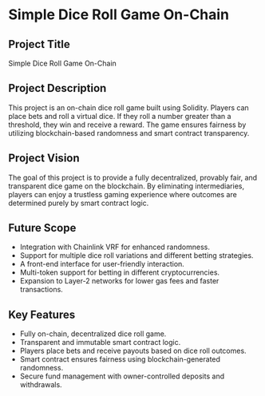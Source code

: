 # Simple Dice Roll Game On-Chain

## Project Title
Simple Dice Roll Game On-Chain

## Project Description
This project is an on-chain dice roll game built using Solidity. Players can place bets and roll a virtual dice. If they roll a number greater than a threshold, they win and receive a reward. The game ensures fairness by utilizing blockchain-based randomness and smart contract transparency.

## Project Vision
The goal of this project is to provide a fully decentralized, provably fair, and transparent dice game on the blockchain. By eliminating intermediaries, players can enjoy a trustless gaming experience where outcomes are determined purely by smart contract logic.

## Future Scope
- Integration with Chainlink VRF for enhanced randomness.
- Support for multiple dice roll variations and different betting strategies.
- A front-end interface for user-friendly interaction.
- Multi-token support for betting in different cryptocurrencies.
- Expansion to Layer-2 networks for lower gas fees and faster transactions.

## Key Features
- Fully on-chain, decentralized dice roll game.
- Transparent and immutable smart contract logic.
- Players place bets and receive payouts based on dice roll outcomes.
- Smart contract ensures fairness using blockchain-generated randomness.
- Secure fund management with owner-controlled deposits and withdrawals.

